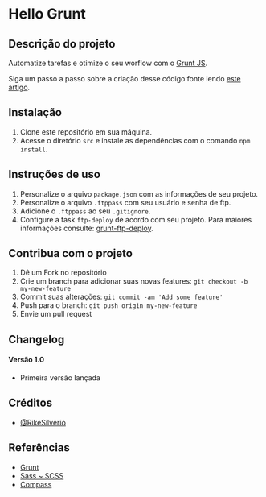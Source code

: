 # Hello Grunt

## Descrição do projeto

Automatize tarefas e otimize o seu worflow com o [Grunt JS](http://gruntjs.com/).

Siga um passo a passo sobre a criação desse código fonte lendo [este artigo](http://blog.henriquesilverio.com/javascript-e-jquery/grunt-js-automatize-tarefas-e-otimize-o-seu-worflow/).

## Instalação

1. Clone este repositório em sua máquina.
2. Acesse o diretório `src` e instale as dependências com o comando `npm install`.

## Instruções de uso

1. Personalize o arquivo `package.json` com as informações de seu projeto.
2. Personalize o arquivo `.ftppass` com seu usuário e senha de ftp.
3. Adicione o `.ftppass` ao seu `.gitignore`.
4. Configure a task `ftp-deploy` de acordo com seu projeto. Para maiores informações consulte: [grunt-ftp-deploy](https://github.com/zonak/grunt-ftp-deploy).

## Contribua com o projeto

1. Dê um Fork no repositório
2. Crie um branch para adicionar suas novas features: `git checkout -b my-new-feature`
3. Commit suas alterações: `git commit -am 'Add some feature'`
4. Push para o branch: `git push origin my-new-feature`
5. Envie um pull request

## Changelog

#### Versão 1.0

* Primeira versão lançada

## Créditos

* [@RikeSilverio](http://www.twitter.com/RikeSilverio/)

## Referências

* [Grunt](http://gruntjs.com/)
* [Sass ~ SCSS](http://sass-lang.com/)
* [Compass](http://compass-style.org/)
